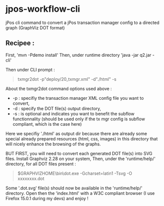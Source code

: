jpos-workflow-cli
=================

jPos cli command to convert a jPos transaction manager config to a directed graph (GraphViz DOT format)

Recipee :
--------- 
First, 'mvn -Pdemo install'
Then, under runtime directory 'java -jar q2.jar -cli'

Then under CLI prompt :
> txmgr2dot -p"deploy/20_txmgr.xml" -d"./html" -s

About the txmgr2dot command options used above :
* -p : specifiy the transaction manager XML config file you want to convert,
* -d : specify the DOT file(s) output directory,
* -s : is optional and indicates you want to benefit the subflow functionnality (should be used only if the tx mgr config is subflow compliant, which is the case here)

Here we specifiy './html' as output dir because there are already some special already prepared resources (html, css, images) in this directory that will nicely enhance the browsing of the graphs.

BUT FIRST, you will need to convert each generated DOT file(s) into SVG files.
Install Graphviz 2.28 on your system, 
Then, under the 'runtime/help/' directory, for all DOT files present :
> $GRAPHVIZHOME\bin\dot.exe -Gcharset=latin1 -Tsvg -O xxxxxxxx.dot

Some '.dot.svg' file(s) should now be available in the 'runtime/help/' directory.
Open then the 'index.html' with a W3C compliant browser (I use Firefox 15.0.1 during my devs) and enjoy !
